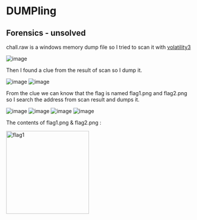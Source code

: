 # DUMPling
## Forensics - unsolved

chall.raw is a windows memory dump file so I tried to scan it with [volatility3](https://github.com/volatilityfoundation/volatility3)

![image](https://github.com/user-attachments/assets/14e2b0d8-da6d-4cea-ab67-d05a321fed3f)

Then I found a clue from the result of scan so I dump it.

![image](https://github.com/user-attachments/assets/980585cd-5def-426d-9aeb-1a8ba391e351)
![image](https://github.com/user-attachments/assets/c072427c-b517-4300-b0f9-079bc3c48c9a)

From the clue we can know that the flag is named flag1.png and flag2.png so I search the address from scan result and dumps it.

![image](https://github.com/user-attachments/assets/7ec8d370-8867-4808-b895-c4a7f56ccfc3)
![image](https://github.com/user-attachments/assets/6a80d19d-09cd-4c81-b6eb-379c736c3774)
![image](https://github.com/user-attachments/assets/ff26037d-5345-4781-a2cd-42be70f46c39)
![image](https://github.com/user-attachments/assets/04c2ab12-1ed2-4012-b652-776976f6f07f)

The contents of flag1.png & flag2.png :

<img width="223" alt="flag1" src="https://github.com/user-attachments/assets/dcf0ec1d-3bab-4908-81da-e5fcd8132555">
